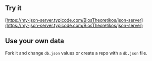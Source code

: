 ## Try it

[https://my-json-server.typicode.com/BiosTheoretikos/json-server](https://my-json-server.typicode.com/BiosTheoretikos/json-server)

## Use your own data

Fork it and change `db.json` values or create a repo with a `db.json` file.
